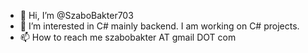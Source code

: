 - 👋 Hi, I’m @SzaboBakter703
- 👀 I’m interested in C# mainly backend. I am working on C# projects.
- 📫 How to reach me szabobakter AT gmail DOT com

<!---
SzaboBakter703/SzaboBakter703 is a ✨ special ✨ repository because its `README.md` (this file) appears on your GitHub profile.
You can click the Preview link to take a look at your changes.
--->
